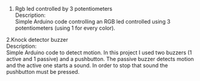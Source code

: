 1. Rgb led controlled by 3 potentiometers <br />
Description: <br />
Simple Arduino code controlling an RGB led controlled using 3 potentiometers (using 1 for every color). <br />

2.Knock detector buzzer <br />
Description: <br />
Simple Arduino code to detect motion. In this project I used two buzzers (1 active and 1 passive) and a pushbutton. The passive buzzer detects motion and the active one starts a sound. In order to stop that sound the pushbutton must be pressed.
